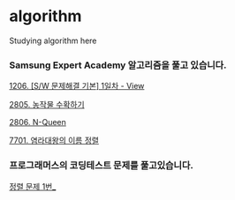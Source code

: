 # algorithm
Studying algorithm here

### Samsung Expert Academy 알고리즘을 풀고 있습니다.

[1206. [S/W 문제해결 기본] 1일차 - View](https://github.com/yuminee/algorithm/blob/master/problem.py)


[2805. 농작물 수확하기](https://github.com/yuminee/algorithm/blob/master/problem2.py)

[2806. N-Queen](https://swexpertacademy.com/main/code/problem/problemDetail.do)


[7701. 염라대왕의 이름 정렬](https://github.com/yuminee/algorithm/blob/master/sorting.py)


### 프로그래머스의 코딩테스트 문제를 풀고있습니다.

[정렬 문제 1번_](https://github.com/yuminee/algorithm/blob/master/k_number.py)
